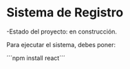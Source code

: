 <h1> Sistema de Registro </h1>

-Estado del proyecto: en construcción.

Para ejecutar el sistema, debes poner:

´´´npm install react´´´

